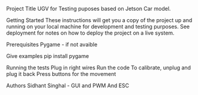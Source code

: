 Project Title
UGV for Testing puposes based on Jetson Car model.

Getting Started
These instructions will get you a copy of the project up and running on your local machine for development and testing purposes. See deployment for notes on how to deploy the project on a live system.

Prerequisites
Pygame - if not avaible

Give examples
pip install pygame

Running the tests
Plug in right wires
Run the code
To calibrate, unplug and plug it back
Press buttons for the movement

Authors
Sidhant Singhal - GUI and PWM And ESC
